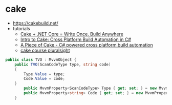 # cake

* https://cakebuild.net/
* tutorials
  * [Cake + .NET Core = Write Once, Build Anywhere](https://www.youtube.com/watch?v=FKbykwvB_MU)
  * [Intro to Cake: Cross Platform Build Automation in C#](https://www.youtube.com/watch?time_continue=9&v=WbaR2-v6JXQ)
  * [A Piece of Cake - C# powered cross platform build automation](https://www.youtube.com/watch?v=zZIyEn4jF2U)
  + [cake course pluralsight](https://www.pluralsight.com/courses/cake-applications-deploying-building)


```csharp
public class TVO : MvvmObject {
	public TVO(ScanCodeType type, string code)
	{
		Type.Value = type;
		Code.Value = code;
	}
	    public MvvmProperty<ScanCodeType> Type { get; set; } = new MvvmProperty<ScanCodeType>();
	    public MvvmProperty<string> Code { get; set; } = new MvvmProperty<string>();
	}
 ```
